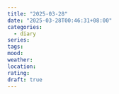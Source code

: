 ```yaml
---
title: "2025-03-28"
date: "2025-03-28T00:46:31+08:00"
categories:
  - diary
series: 
tags: 
mood: 
weather: 
location: 
rating: 
draft: true
---
```




